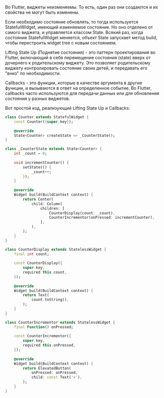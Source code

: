 
Во Flutter, виджеты неизменяемы. То есть, один раз они создаются и их свойства не могут быть изменены. 

Если необходимо состояние обновлять, то тогда используется StatefulWidget, имеющий изменяемое состояние. Но оно отделено от самого виджета, и управляется классом State.
Всякий раз, когда состояние StatefulWidget меняется, объект State запускает метод build, чтобы перестроить widget tree с новым состоянием.

Lifting State Up (Поднятие состояния) - это паттерн проектирования во Flutter, включающий в себя перемещение состояния (state) вверх от дочернего к родительскому виджету. Это позволяет родительскому виджету контролировать состояние своих детей, и передавать его "вниз" по необходимости.

Callbacks - это функции, которые в качестве аргумента в другие функции, и вызываются в ответ на определенное событие. Во Flutter, callbacks часто используются для передачи данных или для обновления состояния у разных виджетов.

Вот простой код, реализующий Lifting State Up и Callbacks:

```dart
class Counter extends StatefulWidget {
	const Counter({super.key});
	
	@override
	State<Counter> createState => _CounterState();
}

class _CounterState extends State<Counter> {
	int _count = 0;
	
	void incrementCounter() {
		setState(() {
			_count++;
		});
	}
	
	@override
	Widget build(BuildContext context) {
		return Center(
			child: Column(
				children: [
					CounterDisplay(count: _count),
					CounterIncrementor(onPressed: incrementCounter),
				],
			),
		);
	}
}
```

```dart
class CounterDisplay extends StatelessWidget {
	final int count;
	
	const CounterDisplay({
		super.key,
		required this.count,
	});
	
	@override
	Widget build(BuildContext context) {
		return Text(
			count.toString(),
		);
	}
}
```

```dart
class CounterIncrementor extends StatelessWidget {
	final Function() onPressed;
	
	const CounterIncrementor({
		super.key,
		required this.onPressed,
	});
	
	@override
	Widget build(BuildContext context) {
		return ElevatedButton(
			onPressed: onPressed,
			child: const Text('+'),
		);
	}
}
```

